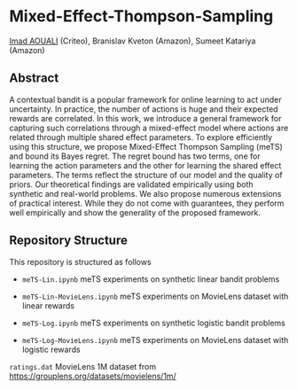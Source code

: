 # Mixed-Effect-Thompson-Sampling

[Imad AOUALI](https://www.linkedin.com/in/imad-aouali/) (Criteo), Branislav Kveton (Amazon), Sumeet Katariya (Amazon)

## Abstract

A contextual bandit is a popular framework for online learning to act under uncertainty. In practice, the number of actions is huge and their expected rewards are correlated. In this work, we introduce a general framework for capturing such correlations through a mixed-effect model where actions are related through multiple shared effect parameters. To explore efficiently using this structure, we propose Mixed-Effect Thompson Sampling (meTS) and bound its Bayes regret. The regret bound has two terms, one for learning the action parameters and the other for learning the shared effect parameters. The terms reflect the structure of our model and the quality of priors. Our theoretical findings are validated empirically using both synthetic and real-world problems. We also propose numerous extensions of practical interest. While they do not come with guarantees, they perform well empirically and show the generality of the proposed framework.

## Repository Structure

This repository is structured as follows

- `meTS-Lin.ipynb`
meTS experiments on synthetic linear bandit problems

- `meTS-Lin-MovieLens.ipynb`
meTS experiments on MovieLens dataset with linear rewards

- `meTS-Log.ipynb` 
meTS experiments on synthetic logistic bandit problems

- `meTS-Log-MovieLens.ipynb`
meTS experiments on MovieLens dataset with logistic rewards

`ratings.dat`
MovieLens 1M dataset from https://grouplens.org/datasets/movielens/1m/ 

[imad-email]: mailto:imadaouali9@gmail.com 
